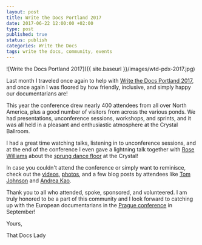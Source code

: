 ```yaml
---
layout: post
title: Write the Docs Portland 2017
date: 2017-06-22 12:00:00 +02:00
type: post
published: true
status: publish
categories: Write the Docs
tags: write the docs, community, events
---
```


![Write the Docs Portland 2017]({{ site.baseurl }}/images/wtd-pdx-2017.jpg)

Last month I traveled once again to help with [Write the Docs Portland 2017](http://www.writethedocs.org/conf/eu/2017/),
and once again I was floored by how friendly, inclusive, and simply happy our documentarians are!

This year the conference drew nearly 400 attendees from all over North America, plus a good number of visitors
from across the various ponds. We had presentations, unconference sessions, workshops, and sprints, and it was
all held in a pleasant and enthusiastic atmosphere at the Crystal Ballroom.

I had a great time watching talks, listening in to unconference sessions, and at the end of the conference I
even gave a lightning talk together with [Rose Williams](https://twitter.com/ZelWms) about the
[sprung dance floor](https://docs.google.com/presentation/d/1rmrkHKMlCUBQnem8ukbVjU_TY8qmGeXUBT8Ks1BnRLU/edit#slide=id.p) at the Crystal!

In case you couldn't attend the conference or simply want to reminisce, check out the [videos](https://www.youtube.com/playlist?list=PLZAeFn6dfHpkBld-70TsOoYToM3CaTxRC),
[photos](https://flic.kr/s/aHskZLAXp8), and a few blog posts by attendees like
[Tom Johnson](http://idratherbewriting.com/2017/05/23/write-the-docs-and-the-battle-against-vendor-evil/) and
[Andrea Kao](http://eirinikos.github.io/2017/06/02/write-the-docs-na/).

Thank you to all who attended, spoke, sponsored, and volunteered. I am truly honored to be a part of this
community and I look forward to catching up with the European documentarians in the [Prague conference](http://www.writethedocs.org/conf/eu/2017/) in September!

Yours,

That Docs Lady
